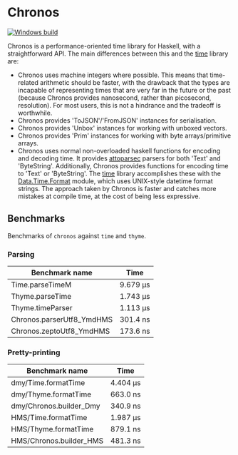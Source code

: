 # Chronos

[![Windows build](https://ci.appveyor.com/api/projects/status/github/andrewthad/chronos?branch=master&svg=true)](https://ci.appveyor.com/project/andrewthad/chronos)

Chronos is a performance-oriented time library for Haskell, with a
straightforward API. The main differences between this
and the [time](http://hackage.haskell.org/package/time) library
are:
  * Chronos uses machine integers where possible. This means
    that time-related arithmetic should be faster, with the
    drawback that the types are incapable of representing times
    that are very far in the future or the past (because Chronos
    provides nanosecond, rather than picosecond, resolution).
    For most users, this is not a hindrance and the tradeoff is
    worthwhile.
  * Chronos provides 'ToJSON'/'FromJSON' instances for serialisation.
  * Chronos provides 'Unbox' instances for working with unboxed vectors.
  * Chronos provides 'Prim' instances for working with byte arrays/primitive arrays.
  * Chronos uses normal non-overloaded haskell functions for
    encoding and decoding time. It provides [attoparsec](http://hackage.haskell.org/package/attoparsec) parsers for both 'Text' and
    'ByteString'. Additionally, Chronos provides functions for
    encoding time to 'Text' or 'ByteString'. The [time](http://hackage.haskell.org/package/time) library accomplishes these with the
    [Data.Time.Format](http://hackage.haskell.org/package/time-1.9.3/docs/Data-Time-Format.html) module, which uses UNIX-style datetime
    format strings. The approach taken by Chronos is faster and
    catches more mistakes at compile time, at the cost of being
    less expressive.

## Benchmarks

Benchmarks of `chronos` against `time` and `thyme`.

### Parsing

| Benchmark name            | Time     |
|---------------------------|----------|
| Time.parseTimeM           | 9.679 μs |
| Thyme.parseTime           | 1.743 μs |
| Thyme.timeParser          | 1.113 μs |
| Chronos.parserUtf8_YmdHMS | 301.4 ns |
| Chronos.zeptoUtf8_YmdHMS  | 173.6 ns |

### Pretty-printing

| Benchmark name          | Time     |
|-------------------------|----------|
| dmy/Time.formatTime     | 4.404 μs |
| dmy/Thyme.formatTime    | 663.0 ns |
| dmy/Chronos.builder_Dmy | 340.9 ns |
| HMS/Time.formatTime     | 1.987 μs |
| HMS/Thyme.formatTime    | 879.1 ns |
| HMS/Chronos.builder_HMS | 481.3 ns |
